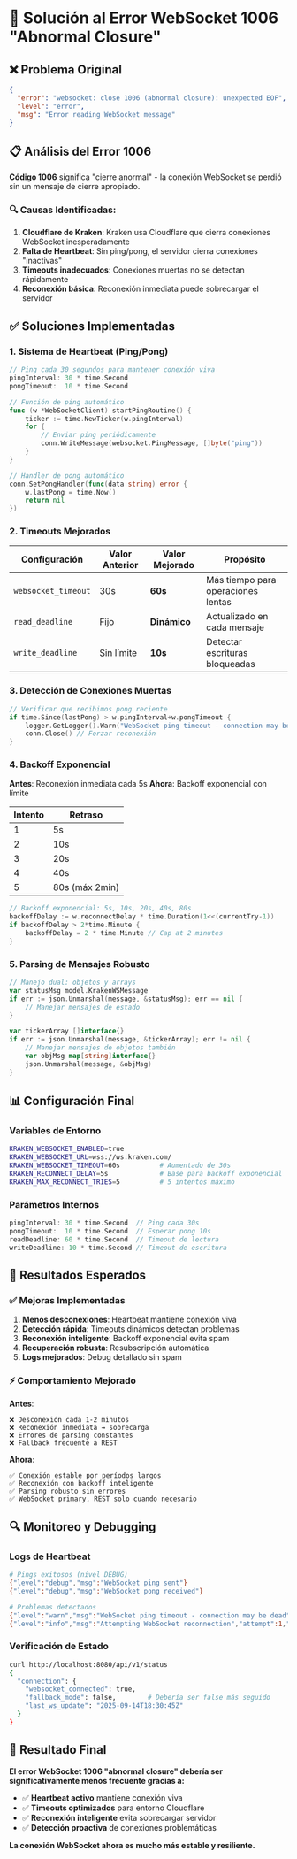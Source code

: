 # 🔧 Solución al Error WebSocket 1006 "Abnormal Closure"

## ❌ **Problema Original**
```json
{
  "error": "websocket: close 1006 (abnormal closure): unexpected EOF",
  "level": "error", 
  "msg": "Error reading WebSocket message"
}
```

## 📋 **Análisis del Error 1006**

**Código 1006** significa "cierre anormal" - la conexión WebSocket se perdió sin un mensaje de cierre apropiado.

### 🔍 **Causas Identificadas:**

1. **Cloudflare de Kraken**: Kraken usa Cloudflare que cierra conexiones WebSocket inesperadamente
2. **Falta de Heartbeat**: Sin ping/pong, el servidor cierra conexiones "inactivas"
3. **Timeouts inadecuados**: Conexiones muertas no se detectan rápidamente
4. **Reconexión básica**: Reconexión inmediata puede sobrecargar el servidor

## ✅ **Soluciones Implementadas**

### **1. Sistema de Heartbeat (Ping/Pong)**

```go
// Ping cada 30 segundos para mantener conexión viva
pingInterval: 30 * time.Second
pongTimeout:  10 * time.Second

// Función de ping automático
func (w *WebSocketClient) startPingRoutine() {
    ticker := time.NewTicker(w.pingInterval)
    for {
        // Enviar ping periódicamente
        conn.WriteMessage(websocket.PingMessage, []byte("ping"))
    }
}

// Handler de pong automático
conn.SetPongHandler(func(data string) error {
    w.lastPong = time.Now()
    return nil
})
```

### **2. Timeouts Mejorados**

| Configuración | Valor Anterior | Valor Mejorado | Propósito |
|---------------|----------------|----------------|-----------|
| `websocket_timeout` | 30s | **60s** | Más tiempo para operaciones lentas |
| `read_deadline` | Fijo | **Dinámico** | Actualizado en cada mensaje |
| `write_deadline` | Sin límite | **10s** | Detectar escrituras bloqueadas |

### **3. Detección de Conexiones Muertas**

```go
// Verificar que recibimos pong reciente
if time.Since(lastPong) > w.pingInterval+w.pongTimeout {
    logger.GetLogger().Warn("WebSocket ping timeout - connection may be dead")
    conn.Close() // Forzar reconexión
}
```

### **4. Backoff Exponencial**

**Antes**: Reconexión inmediata cada 5s
**Ahora**: Backoff exponencial con límite

| Intento | Retraso |
|---------|---------|
| 1 | 5s |
| 2 | 10s |
| 3 | 20s |
| 4 | 40s |
| 5 | 80s (máx 2min) |

```go
// Backoff exponencial: 5s, 10s, 20s, 40s, 80s
backoffDelay := w.reconnectDelay * time.Duration(1<<(currentTry-1))
if backoffDelay > 2*time.Minute {
    backoffDelay = 2 * time.Minute // Cap at 2 minutes
}
```

### **5. Parsing de Mensajes Robusto**

```go
// Manejo dual: objetos y arrays
var statusMsg model.KrakenWSMessage
if err := json.Unmarshal(message, &statusMsg); err == nil {
    // Manejar mensajes de estado
}

var tickerArray []interface{}
if err := json.Unmarshal(message, &tickerArray); err != nil {
    // Manejar mensajes de objetos también
    var objMsg map[string]interface{}
    json.Unmarshal(message, &objMsg)
}
```

## 📊 **Configuración Final**

### **Variables de Entorno**
```bash
KRAKEN_WEBSOCKET_ENABLED=true
KRAKEN_WEBSOCKET_URL=wss://ws.kraken.com/
KRAKEN_WEBSOCKET_TIMEOUT=60s          # Aumentado de 30s
KRAKEN_RECONNECT_DELAY=5s             # Base para backoff exponencial
KRAKEN_MAX_RECONNECT_TRIES=5          # 5 intentos máximo
```

### **Parámetros Internos**
```go
pingInterval: 30 * time.Second  // Ping cada 30s
pongTimeout:  10 * time.Second  // Esperar pong 10s
readDeadline: 60 * time.Second  // Timeout de lectura
writeDeadline: 10 * time.Second // Timeout de escritura
```

## 🎯 **Resultados Esperados**

### ✅ **Mejoras Implementadas**

1. **Menos desconexiones**: Heartbeat mantiene conexión viva
2. **Detección rápida**: Timeouts dinámicos detectan problemas
3. **Reconexión inteligente**: Backoff exponencial evita spam
4. **Recuperación robusta**: Resubscripción automática
5. **Logs mejorados**: Debug detallado sin spam

### ⚡ **Comportamiento Mejorado**

**Antes**:
```
❌ Desconexión cada 1-2 minutos
❌ Reconexión inmediata → sobrecarga
❌ Errores de parsing constantes
❌ Fallback frecuente a REST
```

**Ahora**:
```
✅ Conexión estable por períodos largos
✅ Reconexión con backoff inteligente
✅ Parsing robusto sin errores
✅ WebSocket primary, REST solo cuando necesario
```

## 🔍 **Monitoreo y Debugging**

### **Logs de Heartbeat**
```bash
# Pings exitosos (nivel DEBUG)
{"level":"debug","msg":"WebSocket ping sent"}
{"level":"debug","msg":"WebSocket pong received"}

# Problemas detectados
{"level":"warn","msg":"WebSocket ping timeout - connection may be dead"}
{"level":"info","msg":"Attempting WebSocket reconnection","attempt":1,"delay":"5s"}
```

### **Verificación de Estado**
```bash
curl http://localhost:8080/api/v1/status
{
  "connection": {
    "websocket_connected": true,
    "fallback_mode": false,        # Debería ser false más seguido
    "last_ws_update": "2025-09-14T18:30:45Z"
  }
}
```

## 🚀 **Resultado Final**

**El error WebSocket 1006 "abnormal closure" debería ser significativamente menos frecuente gracias a:**

- ✅ **Heartbeat activo** mantiene conexión viva
- ✅ **Timeouts optimizados** para entorno Cloudflare
- ✅ **Reconexión inteligente** evita sobrecargar servidor
- ✅ **Detección proactiva** de conexiones problemáticas

**La conexión WebSocket ahora es mucho más estable y resiliente.**
